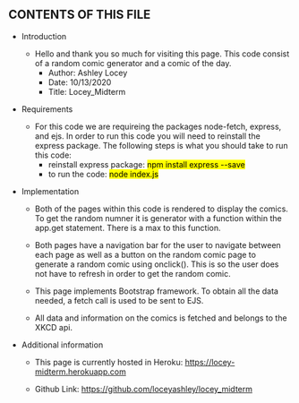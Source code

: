 CONTENTS OF THIS FILE
---------------------

 * Introduction
    - Hello and thank you so much for visiting this page. This code consist of a random comic generator and a comic of the day.
        * Author: Ashley Locey
        * Date: 10/13/2020
        * Title: Locey_Midterm

 * Requirements
    - For this code we are requireing the packages node-fetch, express, and ejs. In order to run this code you will need to reinstall the express package. The following steps is what you should take to run this code:
        * reinstall express package: <mark> npm install express --save </mark>
        * to run the code: <mark>  node index.js </mark>

*  Implementation 

    - Both of the pages within this code is rendered to display the comics. To get the random numner it is generator with a function within the app.get statement. There is a max to this function.

    - Both pages have a navigation bar for the user to navigate between each page as well as a button on the random comic page to generate a random comic using onclick(). This is so the user does not have to refresh in order to get the random comic.

    - This page implements Bootstrap framework. To obtain all the data needed, a fetch call is used to be sent to EJS. 

    - All data and information on the comics is fetched and belongs to the XKCD api.


*  Additional information

    - This page is currently hosted in Heroku: https://locey-midterm.herokuapp.com

    - Github Link: https://github.com/loceyashley/locey_midterm
